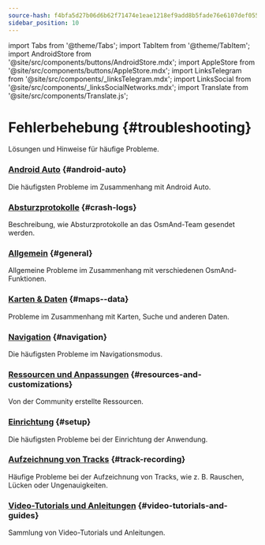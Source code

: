 ```yaml
---
source-hash: f4bfa5d27b06d6b62f71474e1eae1218ef9add8b5fade76e6107def055d05c2d
sidebar_position: 10
---
```

import Tabs from '@theme/Tabs';
import TabItem from '@theme/TabItem';
import AndroidStore from '@site/src/components/buttons/AndroidStore.mdx';
import AppleStore from '@site/src/components/buttons/AppleStore.mdx';
import LinksTelegram from '@site/src/components/_linksTelegram.mdx';
import LinksSocial from '@site/src/components/_linksSocialNetworks.mdx';
import Translate from '@site/src/components/Translate.js';


# Fehlerbehebung {#troubleshooting}

Lösungen und Hinweise für häufige Probleme.

### [Android Auto](android_auto.md) {#android-auto}

Die häufigsten Probleme im Zusammenhang mit Android Auto.

### [Absturzprotokolle](./crash-logs.md) {#crash-logs}

Beschreibung, wie Absturzprotokolle an das OsmAnd-Team gesendet werden.

### [Allgemein](./general.md) {#general}

Allgemeine Probleme im Zusammenhang mit verschiedenen OsmAnd-Funktionen.

### [Karten & Daten](./maps-data.md) {#maps--data}

Probleme im Zusammenhang mit Karten, Suche und anderen Daten.

### [Navigation](./navigation.md) {#navigation}

Die häufigsten Probleme im Navigationsmodus.

### [Ressourcen und Anpassungen](./resources) {#resources-and-customizations}

Von der Community erstellte Ressourcen.

### [Einrichtung](./setup.md) {#setup}

Die häufigsten Probleme bei der Einrichtung der Anwendung.

### [Aufzeichnung von Tracks](./track-recording-issues.md) {#track-recording}

Häufige Probleme bei der Aufzeichnung von Tracks, wie z. B. Rauschen, Lücken oder Ungenauigkeiten.

### [Video-Tutorials und Anleitungen](./video-tutorials.md) {#video-tutorials-and-guides}

Sammlung von Video-Tutorials und Anleitungen.